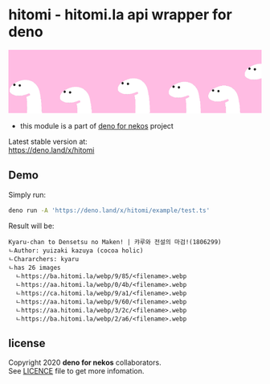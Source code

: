 # hitomi - hitomi.la api wrapper for deno
![banner](docs/banner.png)
* this module is a part of [deno for nekos](https://github.com/deno-nekos) project

Latest stable version at:\
https://deno.land/x/hitomi

## Demo
Simply run:
```sh
deno run -A 'https://deno.land/x/hitomi/example/test.ts'
```

Result will be:
```
Kyaru-chan to Densetsu no Maken! | 캬루와 전설의 마검!(1806299)
ㄴAuthor: yuizaki kazuya (cocoa holic)
ㄴChararchers: kyaru
ㄴhas 26 images
  ㄴhttps://ba.hitomi.la/webp/9/85/<filename>.webp
  ㄴhttps://aa.hitomi.la/webp/0/4b/<filename>.webp
  ㄴhttps://ca.hitomi.la/webp/9/a1/<filename>.webp
  ㄴhttps://aa.hitomi.la/webp/9/60/<filename>.webp
  ㄴhttps://aa.hitomi.la/webp/3/2c/<filename>.webp
  ㄴhttps://ba.hitomi.la/webp/2/a6/<filename>.webp
```

## license
Copyright 2020 **deno for nekos** collaborators.\
See [LICENCE](LICENSE) file to get more infomation.

